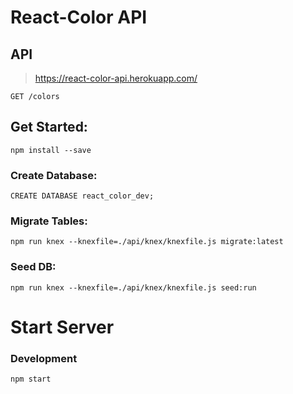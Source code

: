 # React-Color API

## API

> https://react-color-api.herokuapp.com/

```
GET /colors
```

## Get Started:

```
npm install --save

```

### Create Database:
```
CREATE DATABASE react_color_dev;

```

### Migrate Tables:
```
npm run knex --knexfile=./api/knex/knexfile.js migrate:latest
```

### Seed DB:
```
npm run knex --knexfile=./api/knex/knexfile.js seed:run
```

# Start Server

### Development
```
npm start
```


